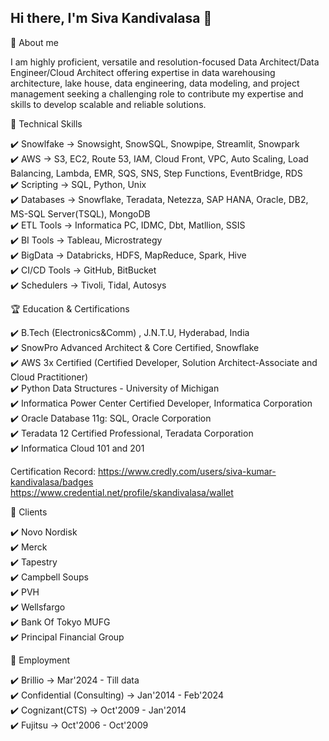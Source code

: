 ## Hi there, I'm Siva Kandivalasa 👋 

🚀 About me

I am highly proficient, versatile and resolution-focused Data Architect/Data Engineer/Cloud Architect offering expertise in data warehousing architecture, lake house, data engineering, data modeling, and project management seeking a challenging role to contribute my expertise and skills to develop scalable and reliable solutions.

📌 Technical Skills

  ✔️ Snowlfake       ->  Snowsight, SnowSQL, Snowpipe, Streamlit, Snowpark  
  ✔️ AWS             ->  S3, EC2, Route 53, IAM, Cloud Front, VPC, Auto Scaling, Load Balancing, Lambda, EMR, SQS, SNS, Step Functions, EventBridge, RDS  
  ✔️ Scripting       ->  SQL, Python, Unix  
  ✔️ Databases       ->  Snowflake, Teradata, Netezza, SAP HANA, Oracle, DB2, MS-SQL Server(TSQL), MongoDB  
  ✔️ ETL Tools       ->  Informatica PC, IDMC, Dbt, Matllion, SSIS  
  ✔️ BI Tools        ->  Tableau, Microstrategy  
  ✔️ BigData         ->  Databricks, HDFS, MapReduce, Spark, Hive  
  ✔️ CI/CD Tools     ->  GitHub, BitBucket  
  ✔️ Schedulers      ->  Tivoli, Tidal, Autosys  

🏆 Education & Certifications

  ✔️ B.Tech (Electronics&Comm) , J.N.T.U, Hyderabad, India  
  ✔️ SnowPro Advanced Architect & Core Certified, Snowflake  
  ✔️ AWS 3x Certified (Certified Developer, Solution Architect-Associate and Cloud Practitioner)  
  ✔️ Python Data Structures - University of Michigan  
  ✔️ Informatica Power Center Certified Developer, Informatica Corporation  
  ✔️ Oracle Database 11g: SQL, Oracle Corporation  
  ✔️ Teradata 12 Certified Professional, Teradata Corporation  
  ✔️ Informatica Cloud 101 and 201  

Certification Record:   https://www.credly.com/users/siva-kumar-kandivalasa/badges  
                        https://www.credential.net/profile/skandivalasa/wallet

📌 Clients

  ✔️ Novo Nordisk  
  ✔️ Merck  
  ✔️ Tapestry  
  ✔️ Campbell Soups  
  ✔️ PVH  
  ✔️ Wellsfargo  
  ✔️ Bank Of Tokyo MUFG  
  ✔️ Principal Financial Group  

📌 Employment

  ✔️ Brillio                        -> Mar'2024 - Till data  
  ✔️ Confidential (Consulting)      -> Jan'2014 - Feb'2024  
  ✔️ Cognizant(CTS)                 -> Oct'2009 - Jan'2014  
  ✔️ Fujitsu                        -> Oct'2006 - Oct'2009  







<!--
**kshivaetl/kshivaetl** is a ✨ _special_ ✨ repository because its `README.md` (this file) appears on your GitHub profile.

Here are some ideas to get you started:

- 🔭 I’m currently working on ...
- 🌱 I’m currently learning ...
- 👯 I’m looking to collaborate on ...
- 🤔 I’m looking for help with ...
- 💬 Ask me about ...
- 📫 How to reach me: ...
- 😄 Pronouns: ...
- ⚡ Fun fact: ...
-->
